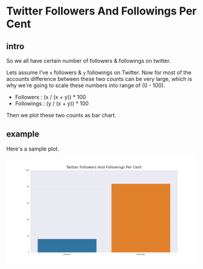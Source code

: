 # Twitter Followers And Followings Per Cent

## intro

So we all have certain number of followers & followings on twitter. 

Lets assume I've `x` followers & `y` followings on Twitter. Now for most of the accounts difference between these two counts can be very large, which is why we're going to scale these numbers into range of (0 - 100).

- Followers : (x / (x + y)) * 100
- Followings : (y / (x + y)) * 100

Then we plot these two counts as bar chart.

## example

Here's a sample plot.

![twitterFollowersAndFollowingsPerCent](../plots/twitterFollowersAndFollowingsPerCent.png)

